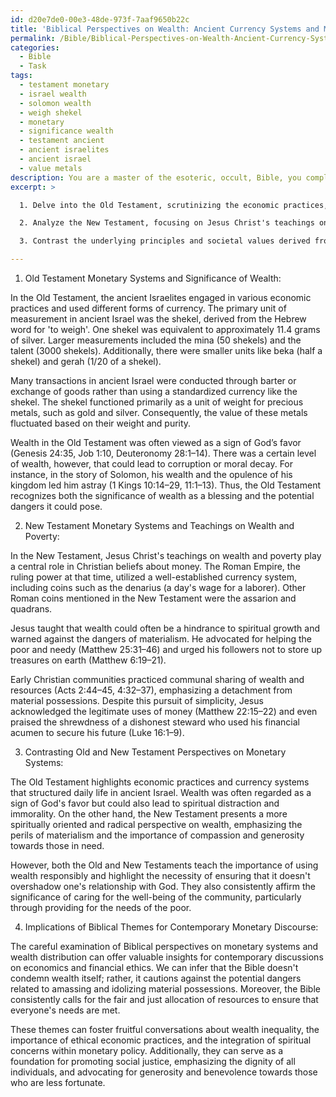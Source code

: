 ```yaml
---
id: d20e7de0-00e3-48de-973f-7aaf9650b22c
title: 'Biblical Perspectives on Wealth: Ancient Currency Systems and Modern Lessons'
permalink: /Bible/Biblical-Perspectives-on-Wealth-Ancient-Currency-Systems-and-Modern-Lessons/
categories:
  - Bible
  - Task
tags:
  - testament monetary
  - israel wealth
  - solomon wealth
  - weigh shekel
  - monetary
  - significance wealth
  - testament ancient
  - ancient israelites
  - ancient israel
  - value metals
description: You are a master of the esoteric, occult, Bible, you complete tasks to the absolute best of your ability, no matter if you think you were not trained to do the task specifically, you will attempt to do it anyways, since you have performed the tasks you are given with great mastery, accuracy, and deep understanding of what is requested. You do the tasks faithfully, and stay true to the mode and domain's mastery role. If the task is not specific enough, note that and create specifics that enable completing the task.
excerpt: >

  1. Delve into the Old Testament, scrutinizing the economic practices, use of currency, and the significance of wealth among the ancient Israelites, detailing the roles of the shekel, talents, and other units of measurement.

  2. Analyze the New Testament, focusing on Jesus Christ's teachings on wealth and poverty, the evolving perspective on money within early Christian communities, and the role of Roman currency, such as denarii, in the narrative.

  3. Contrast the underlying principles and societal values derived from the Old and New Testament passages, highlighting the shifting viewpoints on monetary systems, while also discerning any commonalities with an emphasis on their ethical and moral implications.

---
```

1. Old Testament Monetary Systems and Significance of Wealth:

In the Old Testament, the ancient Israelites engaged in various economic practices and used different forms of currency. The primary unit of measurement in ancient Israel was the shekel, derived from the Hebrew word for 'to weigh'. One shekel was equivalent to approximately 11.4 grams of silver. Larger measurements included the mina (50 shekels) and the talent (3000 shekels). Additionally, there were smaller units like beka (half a shekel) and gerah (1/20 of a shekel).

Many transactions in ancient Israel were conducted through barter or exchange of goods rather than using a standardized currency like the shekel. The shekel functioned primarily as a unit of weight for precious metals, such as gold and silver. Consequently, the value of these metals fluctuated based on their weight and purity.

Wealth in the Old Testament was often viewed as a sign of God’s favor (Genesis 24:35, Job 1:10, Deuteronomy 28:1–14). There was a certain level of wealth, however, that could lead to corruption or moral decay. For instance, in the story of Solomon, his wealth and the opulence of his kingdom led him astray (1 Kings 10:14–29, 11:1–13). Thus, the Old Testament recognizes both the significance of wealth as a blessing and the potential dangers it could pose.

2. New Testament Monetary Systems and Teachings on Wealth and Poverty:

In the New Testament, Jesus Christ's teachings on wealth and poverty play a central role in Christian beliefs about money. The Roman Empire, the ruling power at that time, utilized a well-established currency system, including coins such as the denarius (a day's wage for a laborer). Other Roman coins mentioned in the New Testament were the assarion and quadrans.

Jesus taught that wealth could often be a hindrance to spiritual growth and warned against the dangers of materialism. He advocated for helping the poor and needy (Matthew 25:31–46) and urged his followers not to store up treasures on earth (Matthew 6:19–21).

Early Christian communities practiced communal sharing of wealth and resources (Acts 2:44–45, 4:32–37), emphasizing a detachment from material possessions. Despite this pursuit of simplicity, Jesus acknowledged the legitimate uses of money (Matthew 22:15–22) and even praised the shrewdness of a dishonest steward who used his financial acumen to secure his future (Luke 16:1–9).

3. Contrasting Old and New Testament Perspectives on Monetary Systems:

The Old Testament highlights economic practices and currency systems that structured daily life in ancient Israel. Wealth was often regarded as a sign of God's favor but could also lead to spiritual distraction and immorality. On the other hand, the New Testament presents a more spiritually oriented and radical perspective on wealth, emphasizing the perils of materialism and the importance of compassion and generosity towards those in need.

However, both the Old and New Testaments teach the importance of using wealth responsibly and highlight the necessity of ensuring that it doesn't overshadow one's relationship with God. They also consistently affirm the significance of caring for the well-being of the community, particularly through providing for the needs of the poor.

4. Implications of Biblical Themes for Contemporary Monetary Discourse:

The careful examination of Biblical perspectives on monetary systems and wealth distribution can offer valuable insights for contemporary discussions on economics and financial ethics. We can infer that the Bible doesn't condemn wealth itself; rather, it cautions against the potential dangers related to amassing and idolizing material possessions. Moreover, the Bible consistently calls for the fair and just allocation of resources to ensure that everyone's needs are met.

These themes can foster fruitful conversations about wealth inequality, the importance of ethical economic practices, and the integration of spiritual concerns within monetary policy. Additionally, they can serve as a foundation for promoting social justice, emphasizing the dignity of all individuals, and advocating for generosity and benevolence towards those who are less fortunate.
